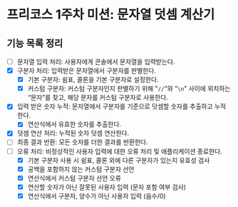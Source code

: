 # 프리코스 1주차 미션: 문자열 덧셈 계산기
## 기능 목록 정리
- [ ]  문자열 입력 처리: 사용자에게 콘솔에서 문자열을 입력받는다.
- [x]  구분자 처리: 입력받은 문자열에서 구분자를 판별한다.
   - [x] 기본 구분자: 쉼표, 콜론을 기본 구분자로 설정한다.
   - [x] 커스텀 구분자: 커스텀 구분자인지 판별하기 위해 "`//`"와 "`\n`" 사이에 위치하는 “문자”를 찾고, 해당 문자를 커스텀 구분자로 사용한다.
- [x]  입력 받은 숫자 누적: 문자열에서 구분자를 기준으로 덧셈할 숫자를 추출하고 누적한다.
   - [x] 연산식에서 유효한 숫자를 추출한다.
- [x]  덧셈 연산 처리: 누적된 숫자 덧셈 연산한다.
- [ ]  최종 결과 반환: 모든 숫자를 더한 결과를 반환한다.
- [ ]  오류 처리: 비정상적인 사용자 입력에 대한 오류 처리 및 애플리케이션 종료한다.
   - [x]  기본 구분자 사용 시 쉼표, 콜론 외에 다른 구분자가 있는지 유효성 검사
   - [x]  공백을 포함하지 않는 커스텀 구분자 선언
   - [x]  연산식에서 커스텀 구분자 선언 오류
   - [x]  연산할 숫자가 아닌 잘못된 사용자 입력 (문자 포함 여부 검사)
   - [x]  연산식에서 구분자, 양수가 아닌 사용자 입력 (음수/0)